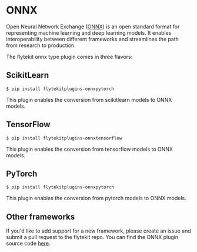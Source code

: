 # ONNX

Open Neural Network Exchange ([ONNX](https://github.com/onnx/onnx)) is an open standard format for representing machine learning
and deep learning models. It enables interoperability between different frameworks and streamlines the path from research to production.

The flytekit onnx type plugin comes in three flavors:


## ScikitLearn

```shell
$ pip install flytekitplugins-onnxpytorch
```

This plugin enables the conversion from scikitlearn models to ONNX models.


## TensorFlow

```shell
$ pip install flytekitplugins-onnxtensorflow
```

This plugin enables the conversion from tensorflow models to ONNX models.


## PyTorch

```shell
$ pip install flytekitplugins-onnxpytorch
```

This plugin enables the conversion from pytorch models to ONNX models.

## Other frameworks

If you'd like to add support for a new framework, please create an issue and submit a pull request to the flytekit repo.
You can find the ONNX plugin source code [here](https://github.com/flyteorg/flytekit/tree/master/plugins).

